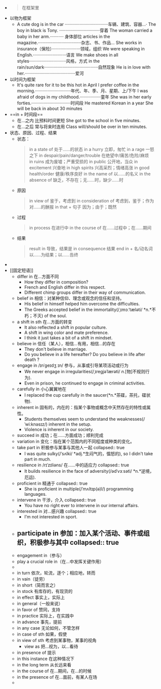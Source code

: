 - >在框架里
- 以物为框架
	- A cute dog is in the car ···································车辆、建筑、容器…·
	  The boy in black is Tony. ·································穿着
	  The woman carried a baby in her arm.··········· 身体部位
	  articles in the magazine.···································杂志、书、作品…
	  She works in insurance（保险）·······················领域，组织
	  We were speaking in English.···························语言
	  We make shoes in all styles······························风格，方式
	  in the rain/sun/dark············································自然现象
	  He is in love with her.·········································爱河
- 以时间为框架
	- It's quite rare for it to be this hot in April
	  l prefer coffee in the morning.·····························年代、年、季、月、星期、上/下午
	  l was afraid of dogs in my childhood.·················童年
	  She was in her early forties.································时间段
	  He mastered Korean in a year
	  She will be back in about 30 minutes
- ==in + 时间段==
	- 在…之内 比预料时间更短 She got to the school in five minutes.
	- 在…之后 常与将来时连用  Class will/should be over in ten minutes.
- 状态、原因、过程、结果
	- 状态：
	  >in a state of 处于……的状态
	  in a hurry 立即，匆忙
	  in a rage 一怒之下
	  in despair/pain/danger/trouble 在绝望中/痛苦/危险/麻烦  
	  in ruins 成为废墟；严重受损的
	  in public 公开地，当众
	  in excitement 兴奋地
	  in high spirits 兴高采烈；情绪高涨
	  in good health/order  健康/秩序良好
	  in the name of 以……的名义
	  in the absence of 缺乏，不存在；无……时，缺少……时
	- 原因
	  >in view of 鉴于，考虑到
	  in consideration of 考虑到，鉴于；作为对……的酬报
	  in that + 句子 因为；由于；既然
	- 过程
	  >in process 在进行中
	  in the course of  在……过程中；在……期间
	- 结果
	  >result in 导致，结果是
	  in consequence 结果
	  end in + 名/动名词 以……为结果；以……告终
-
- [[固定短语]]
	- differ in 在...方面不同
		- How they differ in composition?
		- French and English differ in this respect.
		- Different chimp groups differ in their way of communication.
	- belief in 相信：对某种信仰、理念或观念的信任和坚持。
		- His belief in himself helped him overcome the difficulties.
		- The Greeks accepted belief in the immortality(/ˌɪmɔːˈtæləti/ *n.*不朽；不灭) of the soul.
	- a shift in sth 在...方面的转变
		- It also reflected a shift in popular culture.
		- A shift in wing color and mate preference.
		- I think it just takes a bit of a shift in mindset.
	- believe in 信任（某人），相信...有用，相信...的存在
		- They don't believe in marriage.
		- Do you believe in a life hereafter?
		  Do you believe in life after death ?
	- engage in /ɪnˈɡeɪdʒ ɪn/ 参与，从事或引导某项活动或行为
		- We never engage in irregularities(/ˌɪreɡjəˈlærəti/ *n.*[物]不规则行为).
		- Even in prison, he continued to engage in criminal activities.
	- carefully in 小心翼翼地在
		- I replaced the cup carefully in the saucer(*n.*茶碟，茶托，碟状物).
	- inherent in 固有的，内在的：指某个事物或概念中天然存在的特性或属性。
		- Students themselves seem to understand the weaknesses(/ˈwi:knəsɪz/) inherent in the setup.
		- Violence is inherent in our society.
	- succeed in 成功；在……方面成功；顺利完成
	- variation in 变化：指在某个范围内的不同程度或种类的变化。
	- take part in 积极参与某事与其他人一起
	  collapsed:: true
		- I was quite sulky(/ˈsʌlki/ *adj.*生闷气的，愠怒的), so I didn't take part in much.
	- resilience in /rɪˈzɪliəns/  在……中的适应力
	  collapsed:: true
		- It builds resilience in the face of adversity(/ədˈvɜːsəti/ *n.*逆境，厄运).
	- proficient in 精通于
	  collapsed:: true
		- She is proficient in multiple(/ˈmʌltɪp(ə)l/) programming languages.
	- intervene in 干涉，介入
	  collapsed:: true
		- You have no right ever to intervene in our internal affairs.
	- interested in 对...感兴趣
	  collapsed:: true
		- I'm not interested in sport.
	- participate in 参加：加入某个活动、事件或组织，积极参与其中
	  collapsed:: true
		-
	- engagement in（参与）
	- play a crucial role in（在...中发挥关键作用）
	-
	- in turn 依次，轮流，逐个；相应地，转而
	- in vain（徒劳）
	- in short（简而言之）
	- in stock 有库存的，有现货的
	- in effect 事实上，实际上
	- in general（一般来说）
	- in favor of 赞同，支持
	- in practice 实际上，在实践中
	- in advance 事先，提前
	- in any case 无论如何，不管怎样
	- in case of sth 如果，假使
	- in view of sth 考虑到某事物，某事的视角
		- view as 把...视为，以...看待
	- in presence of 提示
	- in this instance 在这种情况下
	- in the long term 从长远来看
	- in the course of 在...期间，在...的时候
	- in the presence of 在...面前，有某人在场
	-